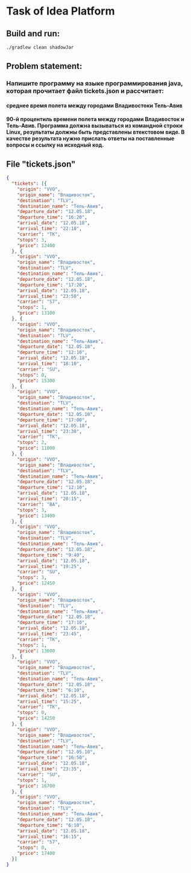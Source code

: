 # Task of Idea Platform

## Build and run:

```bash
./gradlew clean shadowJar
```

## Problem statement:
### Напишите программу на языке программирования java, которая прочитает файл tickets.json и рассчитает:

#### среднее время полета между городами Владивостоки Тель-Авив

#### 90-й процентиль времени полета между городами Владивосток и Тель-Авив. Программа должна вызываться из командной строки Linux, результаты должны быть представлены втекстовом виде. В качестве результата нужно прислать ответы на поставленные вопросы и ссылку на исходный код.

## File "tickets.json"
```json
﻿{
  "tickets": [{
    "origin": "VVO",
    "origin_name": "Владивосток",
    "destination": "TLV",
    "destination_name": "Тель-Авив",
    "departure_date": "12.05.18",
    "departure_time": "16:20",
    "arrival_date": "12.05.18",
    "arrival_time": "22:10",
    "carrier": "TK",
    "stops": 3,
    "price": 12400
  }, {
    "origin": "VVO",
    "origin_name": "Владивосток",
    "destination": "TLV",
    "destination_name": "Тель-Авив",
    "departure_date": "12.05.18",
    "departure_time": "17:20",
    "arrival_date": "12.05.18",
    "arrival_time": "23:50",
    "carrier": "S7",
    "stops": 1,
    "price": 13100
  }, {
    "origin": "VVO",
    "origin_name": "Владивосток",
    "destination": "TLV",
    "destination_name": "Тель-Авив",
    "departure_date": "12.05.18",
    "departure_time": "12:10",
    "arrival_date": "12.05.18",
    "arrival_time": "18:10",
    "carrier": "SU",
    "stops": 0,
    "price": 15300
  }, {
    "origin": "VVO",
    "origin_name": "Владивосток",
    "destination": "TLV",
    "destination_name": "Тель-Авив",
    "departure_date": "12.05.18",
    "departure_time": "17:00",
    "arrival_date": "12.05.18",
    "arrival_time": "23:30",
    "carrier": "TK",
    "stops": 2,
    "price": 11000
  }, {
    "origin": "VVO",
    "origin_name": "Владивосток",
    "destination": "TLV",
    "destination_name": "Тель-Авив",
    "departure_date": "12.05.18",
    "departure_time": "12:10",
    "arrival_date": "12.05.18",
    "arrival_time": "20:15",
    "carrier": "BA",
    "stops": 3,
    "price": 13400
  }, {
    "origin": "VVO",
    "origin_name": "Владивосток",
    "destination": "TLV",
    "destination_name": "Тель-Авив",
    "departure_date": "12.05.18",
    "departure_time": "9:40",
    "arrival_date": "12.05.18",
    "arrival_time": "19:25",
    "carrier": "SU",
    "stops": 3,
    "price": 12450
  }, {
    "origin": "VVO",
    "origin_name": "Владивосток",
    "destination": "TLV",
    "destination_name": "Тель-Авив",
    "departure_date": "12.05.18",
    "departure_time": "17:10",
    "arrival_date": "12.05.18",
    "arrival_time": "23:45",
    "carrier": "TK",
    "stops": 1,
    "price": 13600
  }, {
    "origin": "VVO",
    "origin_name": "Владивосток",
    "destination": "TLV",
    "destination_name": "Тель-Авив",
    "departure_date": "12.05.18",
    "departure_time": "6:10",
    "arrival_date": "12.05.18",
    "arrival_time": "15:25",
    "carrier": "TK",
    "stops": 0,
    "price": 14250
  }, {
    "origin": "VVO",
    "origin_name": "Владивосток",
    "destination": "TLV",
    "destination_name": "Тель-Авив",
    "departure_date": "12.05.18",
    "departure_time": "16:50",
    "arrival_date": "12.05.18",
    "arrival_time": "23:35",
    "carrier": "SU",
    "stops": 1,
    "price": 16700
  }, {
    "origin": "VVO",
    "origin_name": "Владивосток",
    "destination": "TLV",
    "destination_name": "Тель-Авив",
    "departure_date": "12.05.18",
    "departure_time": "6:10",
    "arrival_date": "12.05.18",
    "arrival_time": "16:15",
    "carrier": "S7",
    "stops": 0,
    "price": 17400
  }]
}
```
